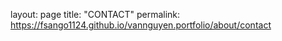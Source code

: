 layout: page
title: "CONTACT"
permalink: https://fsango1124.github.io/vannguyen.portfolio/about/contact
